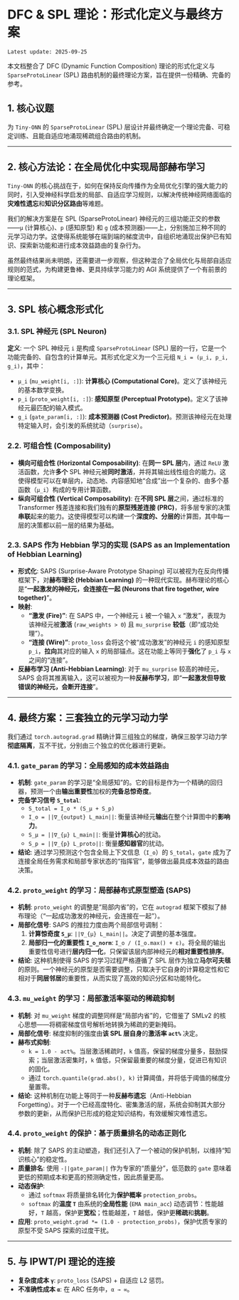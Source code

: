 # DFC & SPL 理论：形式化定义与最终方案

`Latest update: 2025-09-25`

本文档整合了 DFC (Dynamic Function Composition) 理论的形式化定义与 `SparseProtoLinear` (SPL) 路由机制的最终理论方案，旨在提供一份精确、完备的参考。

## 1. 核心议题

为 `Tiny-ONN` 的 `SparseProtoLinear` (SPL) 层设计并最终确定一个理论完备、可稳定训练、且能自适应地涌现稀疏组合路由的机制。

---

## 2. 核心方法论：在全局优化中实现局部赫布学习

`Tiny-ONN` 的核心挑战在于，如何在保持反向传播作为全局优化引擎的强大能力的同时，引入受神经科学启发的局部、自适应学习规则，以解决传统神经网络面临的**灾难性遗忘**和**知识分区路由**等难题。

我们的解决方案是在 SPL (SparseProtoLinear) 神经元的三组功能正交的参数——`μ` (计算核心)、`p` (感知原型) 和 `g` (成本预测器)——上，分别施加三种不同的元学习动力学。这使得系统能够在端到端的梯度流中，自组织地涌现出保护已有知识、探索新功能和进行成本效益路由的复杂行为。

虽然最终结果尚未明朗，还需要进一步观察，但这种混合了全局优化与局部自适应规则的范式，为构建更鲁棒、更具持续学习能力的 AGI 系统提供了一个有前景的理论框架。

---

## 3. SPL 核心概念形式化

### 3.1. SPL 神经元 (SPL Neuron)

**定义**: 一个 SPL 神经元 `i` 是构成 `SparseProtoLinear` (SPL) 层的一行，它是一个功能完备的、自包含的计算单元。其形式化定义为一个三元组 `N_i = (μ_i, p_i, g_i)`，其中：

- `μ_i` (`mu_weight[i, :]`): **计算核心 (Computational Core)**。定义了该神经元的基本数学变换。
- `p_i` (`proto_weight[i, :]`): **感知原型 (Perceptual Prototype)**。定义了该神经元最匹配的输入模式。
- `g_i` (`gate_param[i, :]`): **成本预测器 (Cost Predictor)**。预测该神经元在处理特定输入时，会引发的系统扰动（`surprise`）。

### 2.2. 可组合性 (Composability)

- **横向可组合性 (Horizontal Composability)**: 在**同一 SPL 层**内，通过 `ReLU` 激活函数，允许**多个** SPL 神经元被**同时激活**，并将其输出线性组合的能力。这使得模型可以在单层内，动态地、内容感知地“合成”出一个复杂的、由多个基函数（`μ_i`）构成的专用计算函数。
- **纵向可组合性 (Vertical Composability)**: 在**不同 SPL 层**之间，通过标准的 Transformer 残差连接和我们独有的**原型残差连接 (PRC)**，将多层专家的决策**串联**起来的能力。这使得模型可以构建一个**深度的、分层的**计算图，其中每一层的决策都以前一层的结果为基础。

### 2.3. SAPS 作为 Hebbian 学习的实现 (SAPS as an Implementation of Hebbian Learning)

- **形式化**: SAPS (Surprise-Aware Prototype Shaping) 可以被视为在反向传播框架下，对**赫布理论 (Hebbian Learning)** 的一种现代实现。赫布理论的核心是“**一起激发的神经元，会连接在一起 (Neurons that fire together, wire together)**”。
- **映射**:
  - **“激发 (Fire)”**: 在 SAPS 中，一个神经元 `i` 被一个输入 `x` “激发”，表现为该神经元被**激活** (`raw_weights > 0`) 且 `mu_surprise` **较低**（即“成功处理”）。
  - **“连接 (Wire)”**: `proto_loss` 会将这个被“成功激发”的神经元 `i` 的感知原型 `p_i`，**拉向**其对应的输入 `x` 的局部锚点。这在功能上等同于**强化**了 `p_i` 与 `x` 之间的“连接”。
- **反赫布学习 (Anti-Hebbian Learning)**: 对于 `mu_surprise` 较高的神经元，SAPS 会将其推离输入，这可以被视为一种**反赫布学习**，即“**一起激发但导致错误的神经元，会断开连接**”。

---

## 4. 最终方案：三套独立的元学习动力学

我们通过 `torch.autograd.grad` 精确计算三组独立的梯度，确保三股学习动力学**彻底隔离**，互不干扰，分别由三个独立的优化器进行更新。

### 4.1. `gate_param` 的学习：全局感知的成本效益路由

- **机制**: `gate_param` 的学习是“全局感知”的。它的目标是作为一个精确的回归器，预测一个由**输出重要性**加权的**完备总惊奇度**。
- **完备学习信号 `S_total`**:
  - `S_total = I_o * (S_μ + S_p)`
  - `I_o = ||∇_{output} L_main||`: 衡量该神经元**输出**在整个计算图中的**影响力**。
  - `S_μ = ||∇_{μ} L_main||`: 衡量**计算核心**的扰动。
  - `S_p = ||∇_{p} L_proto||`: 衡量**感知器官**的扰动。
- **结论**: 通过学习预测这个包含全局上下文信息（`I_o`）的 `S_total`，`gate` 成为了连接全局任务需求和局部专家状态的“指挥官”，能够做出最具成本效益的路由决策。

### 4.2. `proto_weight` 的学习：局部赫布式原型塑造 (SAPS)

- **机制**: `proto_weight` 的调整是“局部内省”的，它在 `autograd` 框架下模拟了赫布理论（“一起成功激发的神经元，会连接在一起”）。
- **局部化信号**: SAPS 的推拉力度由两个局部信号调制：
    1. **计算惊奇度 `S_μ`**: `||∇_{μ} L_main||`。决定了调整的基本强度。
    2. **局部归一化的重要性 `I_o_norm`**: `I_o / (I_o.max() + ε)`。将全局的输出重要性信号进行**层内归一化**，只保留该层内部神经元的**相对重要性排序**。
- **结论**: 这种机制使得 SAPS 的学习过程严格遵循了 SPL 层作为独立**马尔可夫毯**的原则。一个神经元的原型是否需要调整，只取决于它自身的计算稳定性和它相对于**同层邻居**的重要性，从而实现了高效的知识分区和功能特化。

### 4.3. `mu_weight` 的学习：局部激活率驱动的稀疏抑制

- **机制**: 对 `mu_weight` 梯度的调整同样是“局部内省”的，它借鉴了 SMLv2 的核心思想——将稠密梯度信号解析地转换为稀疏的更新掩码。
- **局部化信号**: 梯度抑制的强度由**该 SPL 层自身**的**激活率 `act%`** 决定。
- **赫布式抑制**:
  - `k = 1.0 - act%`。当层激活稀疏时，`k` 值高，保留的梯度分量多，鼓励探索；当层激活密集时，`k` 值低，只保留最重要的梯度分量，促进已有知识的固化。
  - 通过 `torch.quantile(grad.abs(), k)` 计算阈值，并将低于阈值的梯度分量置零。
- **结论**: 这种机制在功能上等同于一种**反赫布遗忘**（Anti-Hebbian Forgetting）。对于一个已经高度特化、密集激活的层，系统会抑制其大部分参数的更新，从而保护已形成的稳定知识结构，有效缓解灾难性遗忘。

### 4.4. `proto_weight` 的保护：基于质量排名的动态正则化

- **机制**: 除了 SAPS 的主动塑造，我们还引入了一个被动的保护机制，以维持“知识核心”的稳定性。
- **质量排名**: 使用 `-||gate_param||` 作为专家的“质量分”，低范数的 `gate` 意味着更低的预期成本和更高的预测确定性，因此质量更高。
- **动态保护**:
  - 通过 `softmax` 将质量排名转化为**保护概率** `protection_probs`。
  - `softmax` 的**温度 `T`** 由系统的**全局性能** (`EMA main_acc`) 动态调节：性能越好，`T` 越高，保护更**宽松**；性能越差，`T` 越低，保护更**稀疏**和**挑剔**。
- **应用**: `proto_weight.grad *= (1.0 - protection_probs)`，保护优质专家的原型不受 SAPS 探索的过度干扰。

---

## 5. 与 IPWT/PI 理论的连接

- **复杂度成本 `γ`**: `proto_loss` (SAPS) + 自适应 L2 惩罚。
- **不准确性成本 `α`**: 在 ARC 任务中，`α → ∞`。
